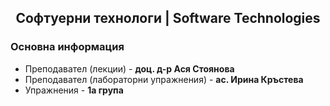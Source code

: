 <h2 align="center">Софтуерни технологи | Software Technologies</h2>

### Основна информация
* Преподавател (лекции) - **доц. д-р Ася Стоянова**
* Преподавател (лабораторни упражнения) - **ас. Ирина Кръстева**
* Упражнения - **1а група**
